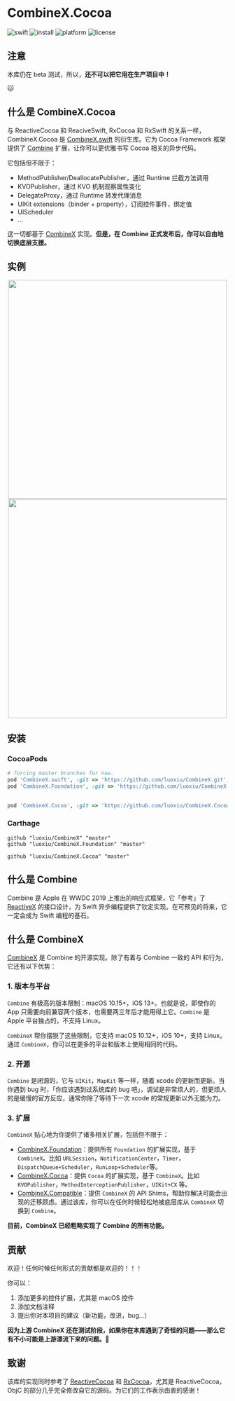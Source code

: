 # CombineX.Cocoa

![swift](https://img.shields.io/badge/swift-5.0-orange)
![install](https://img.shields.io/badge/install-cocoapods%20%7C%20carthage-ff69b4)
![platform](https://img.shields.io/badge/platform-ios%20%7C%20macos%20%7C%20watchos%20%7C%20tvos-lightgrey)
![license](https://img.shields.io/github/license/luoxiu/combinex?color=black)

## 注意

本库仍在 beta 测试，所以，**还不可以把它用在生产项目中！**

🐱

## 什么是 CombineX.Cocoa

与 ReactiveCocoa 和 ReaciveSwift, RxCocoa 和 RxSwift 的关系一样，CombineX.Cocoa 是 [CombineX.swift](https://github.com/luoxiu/CombineX) 的衍生库。它为 Cocoa Framework 框架提供了 [Combine](https://developer.apple.com/documentation/combine) 扩展，让你可以更优雅书写 Cocoa 相关的异步代码。

它包括但不限于：

- MethodPublisher/DeallocatePublisher，通过 Runtime 拦截方法调用
- KVOPublisher，通过 KVO 机制观察属性变化
- DelegateProxy，通过 Runtime 转发代理消息
- UIKit extensions（binder + property），订阅控件事件，绑定值
- UIScheduler
- ...

这一切都基于 [CombineX](https://github.com/luoxiu/CombineX) 实现。**但是，在 Combine 正式发布后，你可以自由地切换底层支援。**

## 实例

<p align="center">
<img src="demo.1.gif" height="500">
<img src="demo.2.gif" height="500">
</p>

## 安装

### CocoaPods

```ruby
# forcing master branches for now.
pod 'CombineX.swift', :git => 'https://github.com/luoxiu/CombineX.git', :branch => 'master'
pod 'CombineX.Foundation', :git => 'https://github.com/luoxiu/CombineX.Foundation.git', :branch => 'master'
  

pod 'CombineX.Cocoa', :git => 'https://github.com/luoxiu/CombineX.Cocoa.git', :branch => 'master'
```

### Carthage

```carthage
github "luoxiu/CombineX" "master"
github "luoxiu/CombineX.Foundation" "master"

github "luoxiu/CombineX.Cocoa" "master"
```

## 什么是 Combine

Combine 是 Apple 在 WWDC 2019 上推出的响应式框架，它「参考」了 [ReactiveX](http://reactivex.io/) 的接口设计，为 Swift 异步编程提供了钦定实现。在可预见的将来，它一定会成为 Swift 编程的基石。

## 什么是 CombineX

[CombineX](https://github.com/luoxiu/CombineX) 是 Combine 的开源实现。除了有着与 Combine 一致的 API 和行为，它还有以下优势：

### 1. 版本与平台

`Combine` 有极高的版本限制：macOS 10.15+，iOS 13+。也就是说，即使你的 App 只需要向前兼容两个版本，也需要两三年后才能用得上它。`Combine` 是 Apple 平台独占的，不支持 Linux。

`CombineX` 帮你摆脱了这些限制，它支持 macOS 10.12+，iOS 10+，支持 Linux。通过 `CombineX`，你可以在更多的平台和版本上使用相同的代码。

### 2. 开源

`Combine` 是闭源的，它与 `UIKit`，`MapKit` 等一样，随着 xcode 的更新而更新。当你遇到 bug 时，「你应该遇到过系统库的 bug 吧」，调试是非常烦人的，但更烦人的是缓慢的官方反应，通常你除了等待下一次 xcode 的常规更新以外无能为力。

### 3. 扩展

`CombineX` 贴心地为你提供了诸多相关扩展，包括但不限于：

- [CombineX.Foundation](https://github.com/luoxiu/CombineX.Foundation)：提供所有 `Foundation` 的扩展实现，基于 `CombineX`。比如 `URLSession`，`NotificationCenter`，`Timer`，`DispatchQueue+Scheduler`，`RunLoop+Scheduler`等。
- [CombineX.Cocoa](https://github.com/luoxiu/CombineX.Foundation)：提供 `Cocoa` 的扩展实现，基于 `CombineX`。比如 `KVOPublisher`，`MethodInterceptionPublisher`，`UIKit+CX` 等。
- [CombineX.Compatible](https://github.com/CombineXCommunity/CombineX.Compatible)：提供 `CombineX` 的 API Shims，帮助你解决可能会出现的迁移顾虑。通过该库，你可以在任何时候轻松地被底层库从 `CombineX` 切换到 `Combine`。

**目前，CombineX 已经粗略实现了 Combine 的所有功能。**

## 贡献

欢迎！任何时候任何形式的贡献都是欢迎的！！！

你可以：

1. 添加更多的控件扩展，尤其是 macOS 控件
2. 添加文档注释
3. 提出你对本项目的建议（新功能，改进，bug...）

**因为上游 CombineX 还在测试阶段，如果你在本库遇到了奇怪的问题——那么它有不小可能是上游漂流下来的问题。🤣**

## 致谢

该库的实现同时参考了 [ReactiveCocoa](https://github.com/ReactiveCocoa/ReactiveCocoa) 和 [RxCocoa](https://github.com/ReactiveX/RxSwift)，尤其是 ReactiveCocoa，ObjC 的部分几乎完全修改自它的源码。为它们的工作表示由衷的感谢！
